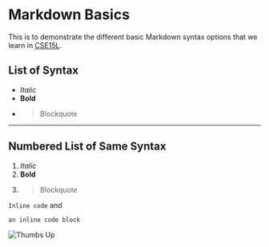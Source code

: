 # Markdown Basics
This is to demonstrate the different basic Markdown syntax options that we learn in [CSE15L](https://sites.google.com/eng.ucsd.edu/cse-15l-spring-2022/schedule?authuser=0).

## List of Syntax
- *Italic*
- **Bold**
- >Blockquote

---

## Numbered List of Same Syntax
1. *Italic*
2. **Bold**
3. >Blockquote

` Inline code `
and 
```
an inline code block
```
![Thumbs Up](https://encrypted-tbn0.gstatic.com/images?q=tbn:ANd9GcRkQASIbjgFX-TRe3s2BtLWN2PPvAgkMr2ixQ&usqp=CAU)
